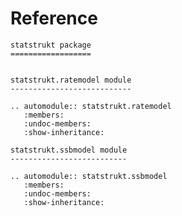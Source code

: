 # Reference

<!--
The content of the {eval-rst} block below is generated by the command:
poetry run sphinx-apidoc -T -f -t ./docs/templates -o ./docs ./src
from the root directory.

You need to rerun the command when python files are added, deleted or renamed.
Copy the content from the generated
ssb_statstrukt.rst file to the {eval-rst} block below and
delete the .rst file afterwards.
-->

```{eval-rst}
statstrukt package
==================


statstrukt.ratemodel module
---------------------------

.. automodule:: statstrukt.ratemodel
   :members:
   :undoc-members:
   :show-inheritance:

statstrukt.ssbmodel module
--------------------------

.. automodule:: statstrukt.ssbmodel
   :members:
   :undoc-members:
   :show-inheritance:

```
